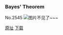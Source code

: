### Bayes' Theorem
No.2545
![图片不见了~~~](https://imgs.xkcd.com/comics/bayes_theorem.png)

[原址](https://xkcd.com//2545) [下载](https://imgs.xkcd.com/comics/bayes_theorem.png)

